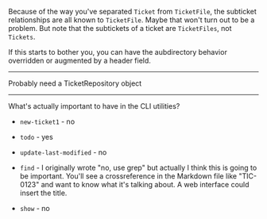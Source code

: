 
Because of the way you've separated `Ticket` from `TicketFile`, the
subticket relationships are all known to `TicketFile`.  Maybe that
won't turn out to be a problem.  But note that the subtickets of a
ticket are `TicketFiles`, not `Tickets`.

If this starts to bother you, you can have the aubdirectory behavior
overridden or augmented by a header field.

--------

Probably need a TicketRepository object

--------

What's actually important to have in the CLI utilities?

* `new-ticket1` - no
* `todo` - yes
* `update-last-modified` - no

* `find` - I originally wrote "no, use grep" but actually I think this
   is going to be important.  You'll see a crossreference in the
   Markdown file like "TIC-0123" and want to know what it's talking
   about.  A web interface could insert the title.

* `show` - no


